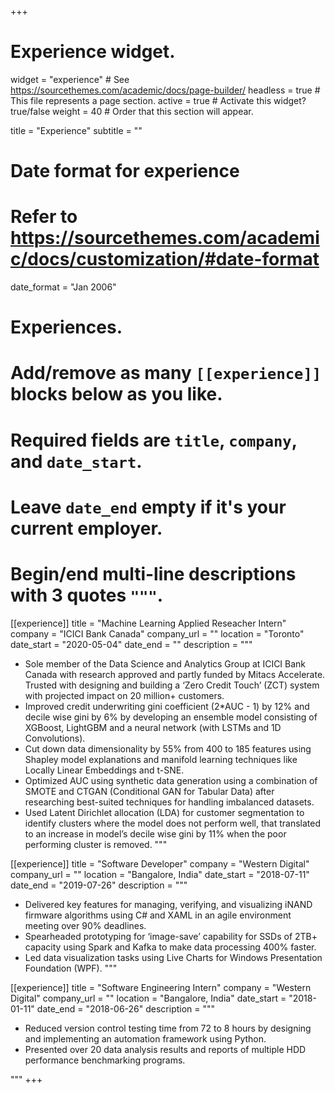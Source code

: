 +++
# Experience widget.
widget = "experience"  # See https://sourcethemes.com/academic/docs/page-builder/
headless = true  # This file represents a page section.
active = true  # Activate this widget? true/false
weight = 40  # Order that this section will appear.

title = "Experience"
subtitle = ""

# Date format for experience
#   Refer to https://sourcethemes.com/academic/docs/customization/#date-format
date_format = "Jan 2006"

# Experiences.
#   Add/remove as many `[[experience]]` blocks below as you like.
#   Required fields are `title`, `company`, and `date_start`.
#   Leave `date_end` empty if it's your current employer.
#   Begin/end multi-line descriptions with 3 quotes `"""`.

[[experience]]
  title = "Machine Learning Applied Reseacher Intern"
  company = "ICICI Bank Canada"
  company_url = ""
  location = "Toronto"
  date_start = "2020-05-04"
  date_end = ""
  description = """

  * Sole member of the Data Science and Analytics Group at ICICI Bank Canada with research approved and partly funded by Mitacs Accelerate. Trusted with designing and building a ‘Zero Credit Touch’ (ZCT) system with projected impact on 20 million+ customers.
  * Improved credit underwriting gini coefficient (2*AUC - 1) by 12% and decile wise gini by 6% by developing an ensemble model consisting of XGBoost, LightGBM and a neural network (with LSTMs and 1D Convolutions).
  * Cut down data dimensionality by 55% from 400 to 185 features using Shapley model explanations and manifold learning techniques like Locally Linear Embeddings and t-SNE. 
  * Optimized AUC using synthetic data generation using a combination of SMOTE and CTGAN (Conditional GAN for Tabular Data) after researching best-suited techniques for handling imbalanced datasets.
  * Used Latent Dirichlet allocation (LDA) for customer segmentation to identify clusters where the model does not perform well, that translated to an increase in model’s decile wise gini by 11% when the poor performing cluster is removed.
  """

[[experience]]
  title = "Software Developer"
  company = "Western Digital"
  company_url = ""
  location = "Bangalore, India"
  date_start = "2018-07-11"
  date_end = "2019-07-26"
  description = """

  * Delivered key features for managing, verifying, and visualizing iNAND firmware algorithms using C# and XAML in an agile environment meeting over 90% deadlines.
  * Spearheaded prototyping for ‘image-save’ capability for SSDs of 2TB+ capacity using Spark and Kafka to make data processing 400% faster. 
  * Led data visualization tasks using Live Charts for Windows Presentation Foundation (WPF).
  """

[[experience]]
  title = "Software Engineering Intern"
  company = "Western Digital"
  company_url = ""
  location = "Bangalore, India"
  date_start = "2018-01-11"
  date_end = "2018-06-26"
  description = """

  * Reduced version control testing time from 72 to 8 hours by designing and implementing an automation framework using Python. 
  * Presented over 20 data analysis results and reports of multiple HDD performance benchmarking programs. 

  """
+++
